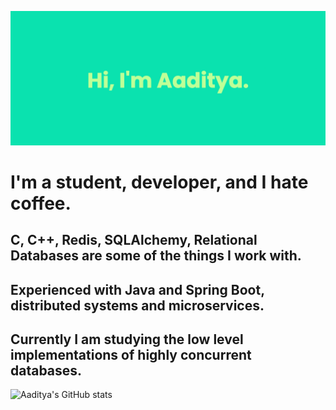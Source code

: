 

<!--
**aaditya2200/aaditya2200** is a ✨ _special_ ✨ repository because its `README.md` (this file) appears on your GitHub profile.

Here are some ideas to get you started:

- 🔭 I’m currently working on ...
- 🌱 I’m currently learning ...
- 👯 I’m looking to collaborate on ...
- 🤔 I’m looking for help with ...
- 💬 Ask me about ...
- 📫 How to reach me: ...
- 😄 Pronouns: ...
- ⚡ Fun fact: ...
-->
![himg](https://github.com/aaditya2200/aaditya2200/blob/main/banner.png)
# I'm a student, developer, and  I hate coffee.
## C,  C++,  Redis,  SQLAlchemy,  Relational Databases are some of the things I work with.
## Experienced with Java and Spring Boot, distributed systems and microservices.
## Currently I am studying the low level implementations of highly concurrent databases.
![Aaditya's GitHub stats](https://github-readme-stats.vercel.app/api?username=aaditya2200&theme=cobalt)
